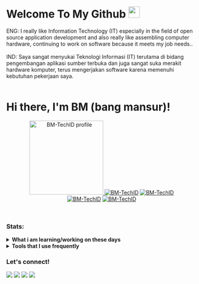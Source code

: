 # Welcome To My Github <img src="https://raw.githubusercontent.com/iampavangandhi/iampavangandhi/master/gifs/Hi.gif" width="30px">
ENG: I really like Information Technology (IT) especially in the field of open source application development and also really like assembling computer hardware, continuing to work on software because it meets my job needs.. <br><br>
IND: Saya sangat menyukai Teknologi Informasi (IT) terutama di bidang pengembangan aplikasi sumber terbuka dan juga sangat suka merakit hardware komputer, terus mengerjakan software karena memenuhi kebutuhan pekerjaan saya. <br><br>

# Hi there, I'm BM (bang mansur)!
<p align="center"><a href="https://github.com/BM-TechID"><img src="https://bm-techid.github.io/images/logobm-compress.jpg" height='195' alt="BM-TechID profile">
<a href="https://github.com/BM-TechID"><img title="BM-TechID" src="https://github-readme-stats.vercel.app/api?username=BM-TechID&show_icons=true&include_all_commits=true&theme=radical&cache_seconds=3200"></a>
<a href="https://github.com/BM-TechID"><img title="BM-TechID" src="https://github-readme-stats.vercel.app/api/top-langs/?username=BM-TechID&layout=compact&theme=nightowl"></a><br>
<a href="https://github.com/BM-TechID"><img title="BM-TechID" src="https://komarev.com/ghpvc/?username=BM-TechID&label=Views&color=blue&style=plastic"></a>
<a href="https://github.com/hekelpro"><img title="BM-TechID" src="https://img.shields.io/github/followers/BM-TechID?label=follow&style=social"></a>
</p><br>
    

### Stats:
<details>
 <summary><strong>What i am learning/working on these days</strong></summary>
    - 🔭 I’m currently working on ... </br>
    - 🌱 I’m currently learning HTML code. </br>
    - 👯 I’m looking to collaborate on ... </br>
    - 🤔 I’m looking for help with ... </br>
    - 💬 Ask me about anything.</br>
    - 📫 How to reach me: <a href="bm@mails.my.id">Email me!</a>  </br>
    - 😄 Pronouns: He/Him </br>
    - ⚡ Fun fact: ... </br>
</details>
<details>
 <summary><strong>Tools that I use frequently</strong></summary>  
    <p>
        <img src="https://img.shields.io/badge/OS-Linux-red?&logo=linux" />
        <img src="https://img.shields.io/badge/Code-html-red?&logo=html" />
        <img src="https://img.shields.io/badge/IDE-Xcode-red?&logo=xcode" />
        <img src="https://img.shields.io/badge/Text%20Editor-Visual%20Studio%20Code-red?&logo=visual%20studio%20code&logoColor=red" />
        <img src="https://gpvc.arturio.dev/BM-TechID" />
    </p>
</details>


### Let's connect!
<p>
    <a href="https://bm-techid.github.io" target="blank"><img src="https://img.shields.io/badge/Website-https://bmtechid.github.io-green?" /></a>
    <a href="https://github.com/BM-TechID" target="blank"><img src="https://img.shields.io/badge/BM-TechID-30302f?style=flat&logo=github" /></a>
    <a href="https://instagram.com/b4n6_mansur" target="blank"><img src="https://img.shields.io/badge/b4n6_mansur-30302f?style=flat&logo=instagram" /></a>
    <a href="https://twitter.com/b4n6mansur" target="blank"><img src="https://img.shields.io/badge/@b4n6mansur-30302f?style=flat&logo=twitter" /></a>
</p>
